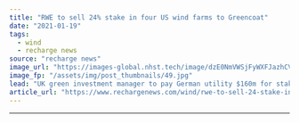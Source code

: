 ```yaml
---
title: "RWE to sell 24% stake in four US wind farms to Greencoat"
date: "2021-01-19"
tags: 
  - wind
  - recharge news
source: "recharge news"
image_url: "https://images-global.nhst.tech/image/dzE0NmVWSjFyWXFJazhCVCtrMlEzMjZOWnpSYTFUUm1WbmVFWFFaVWMxVT0=/nhst/binary/b7b2c6d382598c309f6c5cd844f1a8d3"
image_fp: "/assets/img/post_thumbnails/49.jpg"
lead: "UK green investment manager to pay German utility $160m for stake corresponding to a pro-rata capacity of 207MW"
article_url: "https://www.rechargenews.com/wind/rwe-to-sell-24-stake-in-four-us-wind-farms-to-greencoat/2-1-947020"
---
```


---
